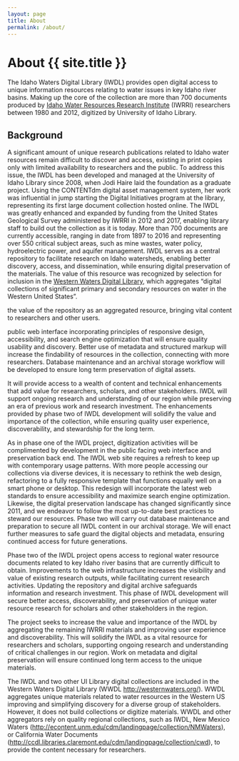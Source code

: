 ```yaml
---
layout: page
title: About
permalink: /about/
---
```


<div markdown="1" class="about-narrative">

# About {{ site.title }}

The Idaho Waters Digital Library (IWDL) provides open digital access to unique information resources relating to water issues in key Idaho river basins.
Making up the core of the collection are more than 700 documents produced by [Idaho Water Resources Research Institute](http://www.uidaho.edu/research/entities/iwrri) (IWRRI) researchers between 1980 and 2012, digitized by University of Idaho Library.

## Background

A significant amount of unique research publications related to Idaho water resources remain difficult to discover and access, existing in print copies only with limited availability to researchers and the public.
To address this issue, the IWDL has been developed and managed at the University of Idaho Library since 2008, when Jodi Haire laid the foundation as a graduate project.
Using the CONTENTdm digital asset management system, her work was influential in jump starting the Digital Initiatives program at the library, representing its first large document collection hosted online.
The IWDL was greatly enhanced and expanded by funding from the United States Geological Survey administered by IWRRI in 2012 and 2017, enabling library staff to build out the collection as it is today.
More than 700 documents are currently accessible, ranging in date from 1897 to 2016 and representing over 550 critical subject areas, such as mine wastes, water policy, hydroelectric power, and aquifer management. 
IWDL serves as a central repository to facilitate research on Idaho watersheds, enabling better discovery, access, and dissemination, while ensuring digital preservation of the materials. 
The value of this resource was recognized by selection for inclusion in the [Western Waters Digital Library](http://westernwaters.org/), which aggregates “digital collections of significant primary and secondary resources on water in the Western United States”. 

the value of the repository as an aggregated resource, bringing vital content to researchers and other users.


public web interface incorporating principles of responsive design, accessibility, and search engine optimization that will ensure quality usability and discovery. 
Better use of metadata and structured markup will increase the findability of resources in the collection, connecting with more researchers.
Database maintenance and an archival storage workflow will be developed to ensure long term preservation of digital assets. 
 
It will provide access to a wealth of content and technical enhancements that add value for researchers, scholars, and other stakeholders. 
IWDL will support ongoing research and understanding of our region while preserving an era of previous work and research investment. 
The enhancements provided by phase two of IWDL development will solidify the value and importance of the collection, while ensuring quality user experience, discoverability, and stewardship for the long term.

As in phase one of the IWDL project, digitization activities will be complimented by development in the public facing web interface and preservation back end. The IWDL web site requires a refresh to keep up with contemporary usage patterns. With more people accessing our collections via diverse devices, it is necessary to rethink the web design, refactoring to a fully responsive template that functions equally well on a smart phone or desktop. This redesign will incorporate the latest web standards to ensure accessibility and maximize search engine optimization. Likewise, the digital preservation landscape has changed significantly since 2011, and we endeavor to follow the most up-to-date best practices to steward our resources. Phase two will carry out database maintenance and preparation to secure all IWDL content in our archival storage. We will enact further measures to safe guard the digital objects and metadata, ensuring continued access for future generations.

Phase two of the IWDL project opens access to regional water resource documents related to key Idaho river basins that are currently difficult to obtain. Improvements to the web infrastructure increases the visibility and value of existing research outputs, while facilitating current research activities. Updating the repository and digital archive safeguards information and research investment. This phase of IWDL development will secure better access, discoverability, and preservation of unique water resource research for scholars and other stakeholders in the region.

The project seeks to increase the value and importance of the IWDL by aggregating the remaining IWRRI materials and improving user experience and discoverability. This will solidify the IWDL as a vital resource for researchers and scholars, supporting ongoing research and understanding of critical challenges in our region. Work on metadata and digital preservation will ensure continued long term access to the unique materials.

The IWDL and two other UI Library digital collections are included in the Western Waters Digital Library (WWDL http://westernwaters.org/). WWDL aggregates unique materials related to water resources in the Western US improving and simplifying discovery for a diverse group of stakeholders. However, it does not build collections or digitize materials. WWDL and other aggregators rely on quality regional collections, such as IWDL, New Mexico Waters (http://econtent.unm.edu/cdm/landingpage/collection/NMWaters), or California Water Documents (http://ccdl.libraries.claremont.edu/cdm/landingpage/collection/cwd), to provide the content necessary for researchers.

</div>